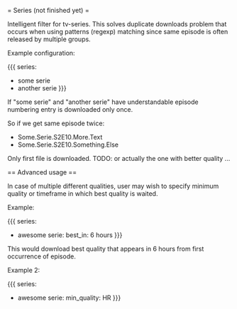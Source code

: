 = Series (not finished yet) =

Intelligent filter for tv-series. This solves duplicate downloads problem that occurs when using patterns (regexp) matching since same episode is often released by multiple groups.

Example configuration:

{{{
series:
  - some serie
  - another serie
}}}          

If "some serie" and "another serie" have understandable episode
numbering entry is downloaded only once.

So if we get same episode twice:
        
 * Some.Serie.S2E10.More.Text
 * Some.Serie.S2E10.Something.Else

Only first file is downloaded. TODO: or actually the one with better quality ...

== Advanced usage ==

In case of multiple different qualities, user may wish to specify minimum quality or timeframe in which best quality is waited.

Example:

{{{
series:
  - awesome serie:
      best_in: 6 hours
}}}

This would download best quality that appears in 6 hours from first occurrence of episode.

Example 2:

{{{
series:
  - awesome serie:
      min_quality: HR
}}}

